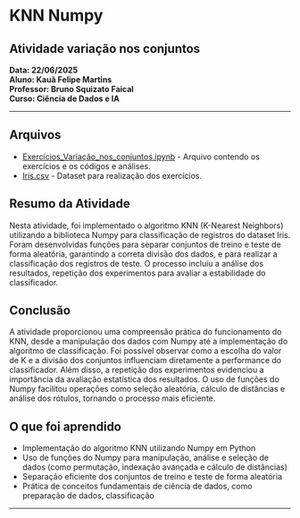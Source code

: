 # KNN Numpy

## Atividade variação nos conjuntos

**Data: 22/06/2025**  
**Aluno: Kauã Felipe Martins**  
**Professor: Bruno Squizato Faical**  
**Curso: Ciência de Dados e IA**  

---

## Arquivos

- [Exercícios_Variação_nos_conjuntos.ipynb](./Exercícios_Variação_nos_conjuntos.ipynb) - Arquivo contendo os exercícios e os códigos e análises.
- [Iris.csv](./Iris.csv) - Dataset para realização dos exercícios.

## Resumo da Atividade

Nesta atividade, foi implementado o algoritmo KNN (K-Nearest Neighbors) utilizando a biblioteca Numpy para classificação de registros do dataset Iris. Foram desenvolvidas funções para separar conjuntos de treino e teste de forma aleatória, garantindo a correta divisão dos dados, e para realizar a classificação dos registros de teste. O processo incluiu a análise dos resultados, repetição dos experimentos para avaliar a estabilidade do classificador.

## Conclusão

A atividade proporcionou uma compreensão prática do funcionamento do KNN, desde a manipulação dos dados com Numpy até a implementação do algoritmo de classificação. Foi possível observar como a escolha do valor de K e a divisão dos conjuntos influenciam diretamente a performance do classificador. Além disso, a repetição dos experimentos evidenciou a importância da avaliação estatística dos resultados. O uso de funções do Numpy facilitou operações como seleção aleatória, cálculo de distâncias e análise dos rótulos, tornando o processo mais eficiente.

## O que foi aprendido

- Implementação do algoritmo KNN utilizando Numpy em Python
- Uso de funções do Numpy para manipulação, análise e seleção de dados (como permutação, indexação avançada e cálculo de distâncias)
- Separação eficiente dos conjuntos de treino e teste de forma aleatória
- Prática de conceitos fundamentais de ciência de dados, como preparação de dados, classificação

---